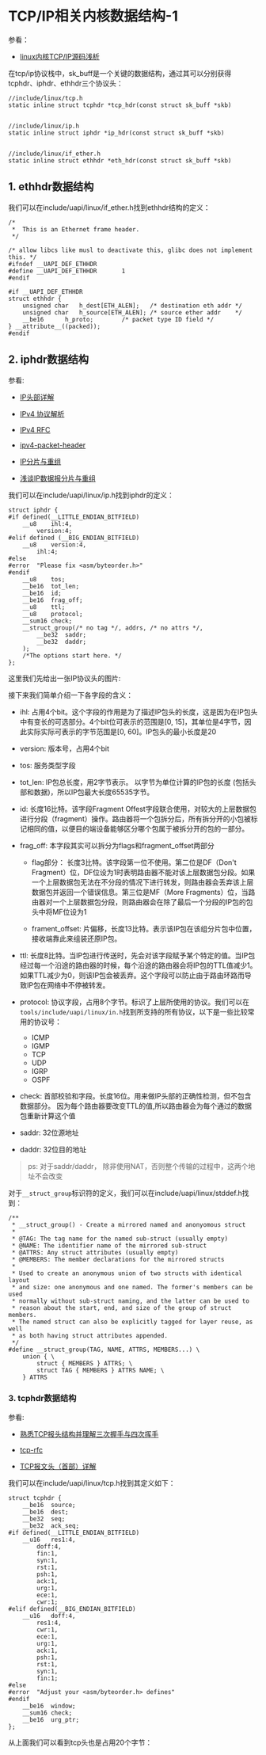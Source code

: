 # TCP/IP相关内核数据结构-1

参看：

- [linux内核TCP/IP源码浅析](https://blog.csdn.net/weixin_40355471/article/details/131535653)


在tcp/ip协议栈中，sk_buff是一个关键的数据结构，通过其可以分别获得tcphdr、iphdr、ethhdr三个协议头：

```
//include/linux/tcp.h
static inline struct tcphdr *tcp_hdr(const struct sk_buff *skb)


//include/linux/ip.h
static inline struct iphdr *ip_hdr(const struct sk_buff *skb)


//include/linux/if_ether.h
static inline struct ethhdr *eth_hdr(const struct sk_buff *skb)

```

## 1. ethhdr数据结构

我们可以在include/uapi/linux/if_ether.h找到ethhdr结构的定义：

```
/*
 *	This is an Ethernet frame header.
 */

/* allow libcs like musl to deactivate this, glibc does not implement this. */
#ifndef __UAPI_DEF_ETHHDR
#define __UAPI_DEF_ETHHDR		1
#endif

#if __UAPI_DEF_ETHHDR
struct ethhdr {
	unsigned char	h_dest[ETH_ALEN];	/* destination eth addr	*/
	unsigned char	h_source[ETH_ALEN];	/* source ether addr	*/
	__be16		h_proto;		/* packet type ID field	*/
} __attribute__((packed));
#endif
```


## 2. iphdr数据结构

参看:

- [IP头部详解](https://zhuanlan.zhihu.com/p/371723473)

- [IPv4 协议解析](https://sunyunqiang.com/blog/ipv4_protocol_rfc791/)

- [IPv4 RFC](https://www.rfc-editor.org/rfc/inline-errata/rfc791.html)

- [ipv4-packet-header](https://networklessons.com/cisco/ccna-routing-switching-icnd1-100-105/ipv4-packet-header)

- [IP分片与重组](https://www.cnblogs.com/guoxiaoyu/p/17734623.html)

- [浅谈IP数据报分片与重组](https://blog.csdn.net/chen1415886044/article/details/120471364)

我们可以在include/uapi/linux/ip.h找到iphdr的定义：

```
struct iphdr {
#if defined(__LITTLE_ENDIAN_BITFIELD)
	__u8	ihl:4,
		version:4;
#elif defined (__BIG_ENDIAN_BITFIELD)
	__u8	version:4,
  		ihl:4;
#else
#error	"Please fix <asm/byteorder.h>"
#endif
	__u8	tos;
	__be16	tot_len;
	__be16	id;
	__be16	frag_off;
	__u8	ttl;
	__u8	protocol;
	__sum16	check;
	__struct_group(/* no tag */, addrs, /* no attrs */,
		__be32	saddr;
		__be32	daddr;
	);
	/*The options start here. */
};

```

这里我们先给出一张IP协议头的图片:



接下来我们简单介绍一下各字段的含义：

- ihl: 占用4个bit。这个字段的作用是为了描述IP包头的长度，这是因为在IP包头中有变长的可选部分。4个bit位可表示的范围是[0, 15]，其单位是4字节，因此实际实际可表示的字节范围是[0, 60]。IP包头的最小长度是20

- version: 版本号，占用4个bit

- tos: 服务类型字段

- tot_len: IP包总长度，用2字节表示。 以字节为单位计算的IP包的长度 (包括头部和数据)，所以IP包最大长度65535字节。

- id: 长度16比特。该字段Fragment Offest字段联合使用，对较大的上层数据包进行分段（fragment）操作。路由器将一个包拆分后，所有拆分开的小包被标记相同的值，以便目的端设备能够区分哪个包属于被拆分开的包的一部分。


- frag_off: 本字段其实可以拆分为flags和fragment_offset两部分

    - flag部分： 长度3比特。该字段第一位不使用。第二位是DF（Don't Fragment）位，DF位设为1时表明路由器不能对该上层数据包分段。如果一个上层数据包无法在不分段的情况下进行转发，则路由器会丢弃该上层数据包并返回一个错误信息。第三位是MF（More Fragments）位，当路由器对一个上层数据包分段，则路由器会在除了最后一个分段的IP包的包头中将MF位设为1

    - frament_offset: 片偏移，长度13比特。表示该IP包在该组分片包中位置，接收端靠此来组装还原IP包。


- ttl: 长度8比特。当IP包进行传送时，先会对该字段赋予某个特定的值。当IP包经过每一个沿途的路由器的时候，每个沿途的路由器会将IP包的TTL值减少1。如果TTL减少为0，则该IP包会被丢弃。这个字段可以防止由于路由环路而导致IP包在网络中不停被转发。

- protocol: 协议字段，占用8个字节。标识了上层所使用的协议。我们可以在`tools/include/uapi/linux/in.h`找到所支持的所有协议，以下是一些比较常用的协议号：

    - ICMP
    - IGMP
    - TCP
    - UDP
    - IGRP
    - OSPF
 
      

- check: 首部校验和字段。长度16位。用来做IP头部的正确性检测，但不包含数据部分。 因为每个路由器要改变TTL的值,所以路由器会为每个通过的数据包重新计算这个值

- saddr: 32位源地址

- daddr: 32位目的地址

 >ps: 对于saddr/daddr， 除非使用NAT，否则整个传输的过程中，这两个地址不会改变


对于`__struct_group`标识符的定义，我们可以在include/uapi/linux/stddef.h找到：

```
/**
 * __struct_group() - Create a mirrored named and anonyomous struct
 *
 * @TAG: The tag name for the named sub-struct (usually empty)
 * @NAME: The identifier name of the mirrored sub-struct
 * @ATTRS: Any struct attributes (usually empty)
 * @MEMBERS: The member declarations for the mirrored structs
 *
 * Used to create an anonymous union of two structs with identical layout
 * and size: one anonymous and one named. The former's members can be used
 * normally without sub-struct naming, and the latter can be used to
 * reason about the start, end, and size of the group of struct members.
 * The named struct can also be explicitly tagged for layer reuse, as well
 * as both having struct attributes appended.
 */
#define __struct_group(TAG, NAME, ATTRS, MEMBERS...) \
	union { \
		struct { MEMBERS } ATTRS; \
		struct TAG { MEMBERS } ATTRS NAME; \
	} ATTRS
```

### 3. tcphdr数据结构

参看:

- [熟悉TCP报头结构并理解三次握手与四次挥手](https://blog.csdn.net/JLX_1/article/details/142934023)

- [tcp-rfc](https://www.rfc-editor.org/rfc/rfc9293.html)

- [TCP报文头（首部）详解](https://blog.csdn.net/ShenDaiSun/article/details/134960302)

我们可以在include/uapi/linux/tcp.h找到其定义如下：

```
struct tcphdr {
	__be16	source;
	__be16	dest;
	__be32	seq;
	__be32	ack_seq;
#if defined(__LITTLE_ENDIAN_BITFIELD)
	__u16	res1:4,
		doff:4,
		fin:1,
		syn:1,
		rst:1,
		psh:1,
		ack:1,
		urg:1,
		ece:1,
		cwr:1;
#elif defined(__BIG_ENDIAN_BITFIELD)
	__u16	doff:4,
		res1:4,
		cwr:1,
		ece:1,
		urg:1,
		ack:1,
		psh:1,
		rst:1,
		syn:1,
		fin:1;
#else
#error	"Adjust your <asm/byteorder.h> defines"
#endif
	__be16	window;
	__sum16	check;
	__be16	urg_ptr;
};
```
从上面我们可以看到tcp头也是占用20个字节：

